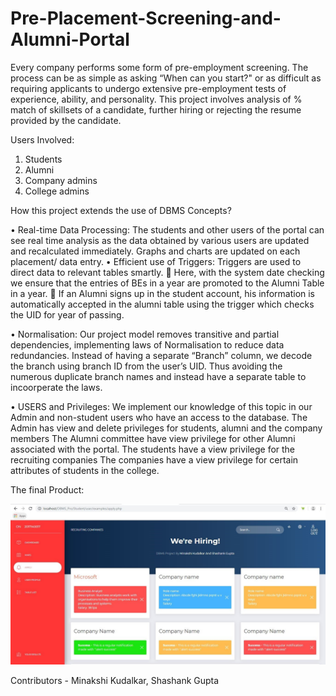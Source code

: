 # Pre-Placement-Screening-and-Alumni-Portal
Every company performs some form of pre-employment screening. The process can be as simple as asking “When can you start?" or as difficult as requiring applicants to undergo extensive pre-employment tests of experience, ability, and personality. This project involves analysis of % match of skillsets of a candidate, further hiring or rejecting the resume provided by the candidate.  


Users Involved:
1.	Students
2.	Alumni
3.	Company admins
4.	College admins

How this project extends the use of DBMS Concepts?

•	Real-time Data Processing:
The students and other users of the portal can see real time analysis as the data obtained by various users are updated and recalculated immediately. 
Graphs and charts are updated on each placement/ data entry.
•	Efficient use of Triggers: 
Triggers are used to direct data to relevant tables smartly. 
	Here, with the system date checking we ensure that the entries of BEs in a year are promoted to the Alumni Table in a year.
	If an Alumni signs up in the student account, his information is automatically accepted in the alumni table using the trigger which checks the UID for year of passing.

•	Normalisation: 
Our project model removes transitive and partial dependencies, implementing laws of Normalisation to reduce data redundancies.
Instead of having a separate “Branch” column, we decode the branch using branch ID from the user’s UID. Thus avoiding the numerous duplicate branch names and instead have a separate table to incoorperate the laws.

•	USERS and Privileges:
We implement our knowledge of this topic in our Admin and non-student users who have an access to the database. 
The Admin has view and delete privileges for students, alumni and the company members
The Alumni committee have view privilege for other Alumni associated with the portal.
The students have a view privilege for the recruiting companies 
The companies have a view privilege for certain attributes of students in the college.

The final Product:

![](/portal.jpg)

Contributors - Minakshi Kudalkar,
               Shashank Gupta

